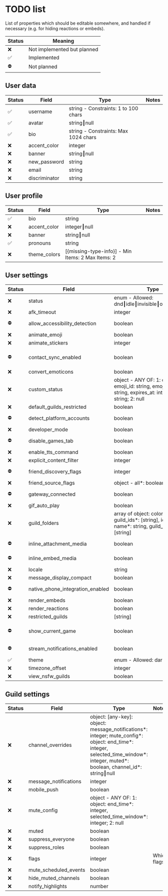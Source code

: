 # TODO list

List of properties which should be editable somewhere, and handled if necessary (e.g. for hiding reactions or embeds).

| Status | Meaning
| --- | ---
| ❌ | Not implemented but planned
| ✅ | Implemented
| ⛔ | Not planned

## User data

| Status | Field | Type | Notes
| --- | --- | --- | ---
| ✅ | username | string - Constraints: 1 to 100 chars
| ✅ | avatar | string┃null
| ✅ | bio | string - Constraints: Max 1024 chars
| ❌ | accent_color | integer
| ❌ | banner | string┃null
| ❌ | new_password | string
| ❌ | email | string
| ❌ | discriminator | string

## User profile

| Status | Field | Type | Notes
| --- | --- | --- | ---
| ✅ | bio | string
| ❌ | accent_color | integer┃null
| ❌ | banner | string┃null
| ✅ | pronouns | string
| ❌ | theme_colors | [{missing-type-info}] - Min Items: 2 Max Items: 2

## User settings

| Status | Field | Type | Notes
| --- | --- | --- | ---
| ❌ | status | enum - Allowed: dnd┃idle┃invisible┃offline┃online
| ❌ | afk_timeout | integer
| ⛔ | allow_accessibility_detection | boolean | What's this for?
| ❌ | animate_emoji | boolean
| ❌ | animate_stickers | integer
| ⛔ | contact_sync_enabled | boolean | Not possible in Web
| ❌ | convert_emoticons | boolean
| ❌ | custom_status | object - ANY OF: 1: object: emoji_id: string, emoji_name: string, expires_at: integer, text: string; 2: null
| ❌ | default_guilds_restricted | boolean
| ⛔ | detect_platform_accounts | boolean | What's this for?
| ❌ | developer_mode | boolean
| ⛔ | disable_games_tab | boolean | No use in SB
| ❌ | enable_tts_command | boolean
| ❌ | explicit_content_filter | integer
| ⛔ | friend_discovery_flags | integer | What's this for?
| ❌ | friend_source_flags | object - all*: boolean
| ⛔ | gateway_connected | boolean | What's this for?
| ❌ | gif_auto_play | boolean
| ❌ | guild_folders | array of object: color*: integer, guild_ids*: [string], id*: integer, name*: string, guild_positions: [string]
| ⛔ | inline_attachment_media | boolean | What's this for?
| ⛔ | inline_embed_media | boolean | What's this for?
| ❌ | locale | string
| ❌ | message_display_compact | boolean
| ⛔ | native_phone_integration_enabled | boolean | What's this for?
| ❌ | render_embeds | boolean
| ❌ | render_reactions | boolean
| ❌ | restricted_guilds | [string]
| ⛔ | show_current_game | boolean | Not possible in Web
| ⛔ | stream_notifications_enabled | boolean | What's this for?
| ✅ | theme | enum - Allowed: dark┃light
| ❌ | timezone_offset | integer
| ❌ | view_nsfw_guilds | boolean

## Guild settings

| Status | Field | Type | Notes
| --- | --- | --- | ---
| ❌ | channel_overrides | object: [any-key]: object: message_notifications*: integer; mute_config*: object: end_time*: integer, selected_time_window*: integer, muted*: boolean, channel_id*: string┃null
| ❌ | message_notifications | integer
| ❌ | mobile_push | boolean
| ❌ | mute_config | object - ANY OF: 1: object: end_time*: integer, selected_time_window*: integer; 2: null
| ❌ | muted | boolean
| ❌ | suppress_everyone | boolean
| ❌ | suppress_roles | boolean
| ❌ | flags | integer | Which flags?
| ❌ | mute_scheduled_events | boolean
| ❌ | hide_muted_channels | boolean
| ❌ | notify_highlights | number

